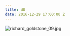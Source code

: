 ```yaml
---
title: d8
date: 2016-12-29 17:00:00 Z
---
```


![richard_goldstone_09.jpg](/uploads/richard_goldstone_09.jpg)